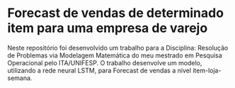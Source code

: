 # Forecast de vendas de determinado item para uma empresa de varejo

Neste repositório foi desenvolvido um trabalho para a Disciplina: Resolução de Problemas via Modelagem Matemática do meu mestrado em Pesquisa Operacional pelo ITA/UNIFESP. O trabalho desenvolve um modelo, utilizando a rede neural LSTM, para Forecast de vendas a nível item-loja-semana. <br>

